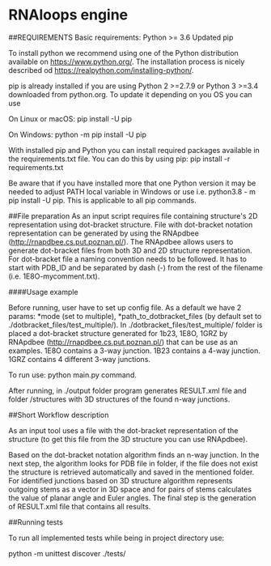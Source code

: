 # RNAloops engine

##REQUIREMENTS
Basic requirements:
    Python >= 3.6
    Updated pip

To install python we recommend using one of the Python distribution available on https://www.python.org/. The installation process is nicely described od https://realpython.com/installing-python/.

pip is already installed if you are using Python 2 >=2.7.9 or Python 3 >=3.4 downloaded from python.org. To update it depending on you OS you can use

On Linux or macOS:
    pip install -U pip

On Windows:
    python -m pip install -U pip

With installed pip and Python you can install required packages available in the requirements.txt file. You can do this by using pip:
    pip install -r requirements.txt
    
Be aware that if you have installed more that one Python version it may be needed to adjust PATH local variable in Windows or use i.e. python3.8 - m pip install -U pip. This is applicable to all pip commands.


##File preparation
As an input script requires file containing structure's 2D representation using dot-bracket structure. File with dot-bracket notation representation can be generated by using the RNApdbee (http://rnapdbee.cs.put.poznan.pl/). The RNApdbee allows users to generate dot-bracket files from both 3D and 2D structure representation.
For dot-bracket file a naming convention needs to be followed. It has to start with PDB_ID and be separated by dash (-) from the rest of the filename (i.e. 1E8O-mycomment.txt).

####Usage example

Before running, user have to set up config file. As a default we have 2 params: 
    *mode (set to multiple),
    *path_to_dotbracket_files (by default set to ./dotbracket_files/test_multiple/).
In ./dotbracket_files/test_multiple/ folder is placed a dot-bracket structure generated for 1b23, 1E8O, 1GRZ by RNApdbee (http://rnapdbee.cs.put.poznan.pl/) that can be use as an examples.
1E8O contains a 3-way junction.
1B23 contains a 4-way junction.
1GRZ contains 4 different 3-way junctions.

To run use: 
python main.py command.

After running, in ./output folder program generates RESULT.xml file and folder /structures with 3D structures of the found n-way junctions.

##Short Workflow description

As an input tool uses a file with the dot-bracket representation of the structure (to get this file from the 3D structure you can use RNApdbee).

Based on the dot-bracket notation algorithm finds an n-way junction. In the next step, the algorithm looks for PDB file in folder, if the file does not exist the structure is retrieved automatically and saved in the mentioned folder. For identified junctions based on 3D structure algorithm represents outgoing stems as a vector in 3D space and for pairs of stems calculates the value of planar angle and Euler angles. The final step is the generation of RESULT.xml file that contains all results.

##Running tests 

To run all implemented tests while being in project directory use:

python -m unittest discover ./tests/


